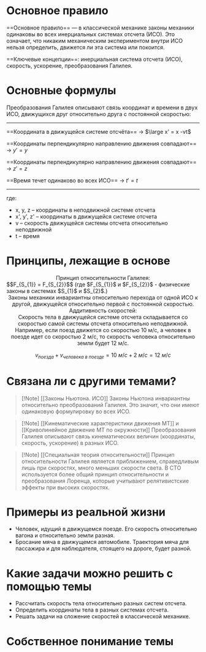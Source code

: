 # Основное правило

==Основное правило== — в классической механике законы механики одинаковы во всех инерциальных системах отсчета (ИСО). Это означает, что никаким механическим экспериментом внутри ИСО нельзя определить, движется ли эта система или покоится.

==Ключевые концепции==: инерциальная система отсчета (ИСО), скорость, ускорение, преобразования Галилея.
# Основные формулы

Преобразования Галилея описывают связь координат и времени в двух ИСО, движущихся друг относительно друга с постоянной скоростью:

---

==Координата в движущейся системе отсчёта== -> $\large x' = x -vt$

==Координаты перпендикулярно направлению движения совпадают== -> $y' = y$

==Координаты перпендикулярно направлению движения совпадают== -> $z' = z$

==Время течет одинаково во всех ИСО== -> $t' = t$

---

где:
- x, y, z – координаты в неподвижной системе отсчета
- x', y', z' – координаты в движущейся системе отсчета
- v – скорость движущейся системы отсчета относительно неподвижной
- t – время
# Принципы, лежащие в основе

<center>Принцип относительности Галилея:</center>
$$F_{S_{1}} = F_{S_{2}}$$
(где $F_{S_{1}}$ и $F_{S_{2}}$ - физические законы в системах $S_{1}$ и $S_{2}$.)

<center>Законы механики инвариантны относительно перехода от одной ИСО к другой, движущейся относительно первой с постоянной скоростью.</center>


<center>Аддитивность скоростей:</center>
<center>Скорость тела в движущейся системе отсчета складывается со скоростью самой системы отсчета относительно неподвижной. Например, если поезд движется со скоростью 10 м/с, а человек в поезде идет со скоростью 2 м/с, то скорость человека относительно земли будет 12 м/с.</center>

$$v_{поезда} + v_{человека\:в\:поезде} = 10 \:м/с + 2 \:м/с = 12 \: м/с$$
# Связана ли с другими темами?

>[!Note] [[Законы Ньютона. ИСО]]
>Законы Ньютона инвариантны относительно преобразований Галилея. Это значит, что они имеют одинаковую формулировку во всех ИСО.

>[!Note] [[Кинематические характеристики движения МТ]] и [[Криволинейное движение МТ по окружности]]
>Преобразования Галилея описывают связь кинематических величин (координаты, скорость, ускорение) в разных ИСО.

>[!Note] [[Специальная теория относительности]]
>Принцип относительности Галилея является приближением, справедливым лишь при скоростях, много меньших скорости света. В СТО используется более общий принцип относительности и преобразования Лоренца, которые учитывают релятивистские эффекты при высоких скоростях.

# Примеры из реальной жизни

- Человек, идущий в движущемся поезде. Его скорость относительно вагона и относительно земли разная.
- Бросание мяча в движущемся автомобиле. Траектория мяча для пассажира и для наблюдателя, стоящего на дороге, будет разной.
# Какие задачи можно решить с помощью темы

- Рассчитать скорость тела относительно разных систем отсчета.
- Определить координаты тела в разных системах отсчета.
- Решать задачи на сложение скоростей в классической механике.
# Собственное понимание темы